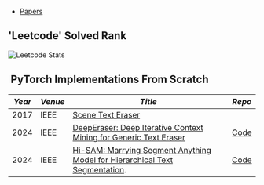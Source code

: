 

- [Papers](#papers)

## 'Leetcode' Solved Rank

![Leetcode Stats](https://leetcard.jacoblin.cool/w25536?theme=light)

##  PyTorch Implementations From Scratch

| ***Year*** | ***Venue*** | ***Title***                                                                                                     | ***Repo***                                       |
| ---------- | ----------- | --------------------------------------------------------------------------------------------------------------- | ------------------------------------------------ |
| 2017       | IEEE        | [Scene Text Eraser](https://arxiv.org/abs/1705.02772)                                                           |                                                  |
| 2024       | IEEE        | [DeepEraser: Deep Iterative Context Mining for Generic Text Eraser](https://arxiv.org/abs/2402.19108)           | [Code](https://github.com/fh2019ustc/DeepEraser) |
| 2024       | IEEE        | [Hi-SAM: Marrying Segment Anything Model for Hierarchical Text Segmentation](https://arxiv.org/abs/2401.17904). | [Code](https://github.com/ymy-k/Hi-SAM)          |

